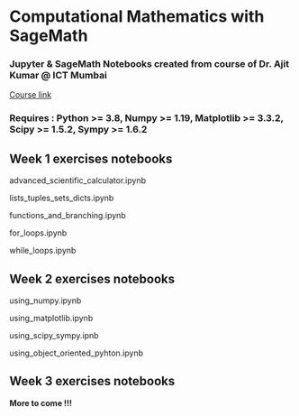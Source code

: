 # Computational Mathematics with SageMath

### Jupyter & SageMath Notebooks created from course of Dr. Ajit Kumar @ ICT Mumbai

[Course link](https://onlinecourses.nptel.ac.in/noc21_ma29/course)

### Requires : Python >= 3.8, Numpy >= 1.19, Matplotlib >= 3.3.2, Scipy >= 1.5.2, Sympy >= 1.6.2


## Week 1 exercises notebooks

advanced_scientific_calculator.ipynb

lists_tuples_sets_dicts.ipynb

functions_and_branching.ipynb

for_loops.ipynb

while_loops.ipynb

## Week 2 exercises notebooks

using_numpy.ipynb

using_matplotlib.ipynb

using_scipy_sympy.ipnb

using_object_oriented_pyhton.ipynb


## Week 3 exercises notebooks

**More to come !!!**
